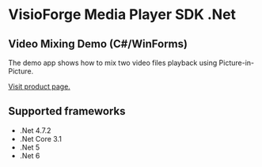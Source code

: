 ﻿# VisioForge Media Player SDK .Net

## Video Mixing Demo (C#/WinForms)

The demo app shows how to mix two video files playback using Picture-in-Picture.

[Visit product page.](https://www.visioforge.com/media-player-sdk-net)

## Supported frameworks

* .Net 4.7.2
* .Net Core 3.1
* .Net 5
* .Net 6